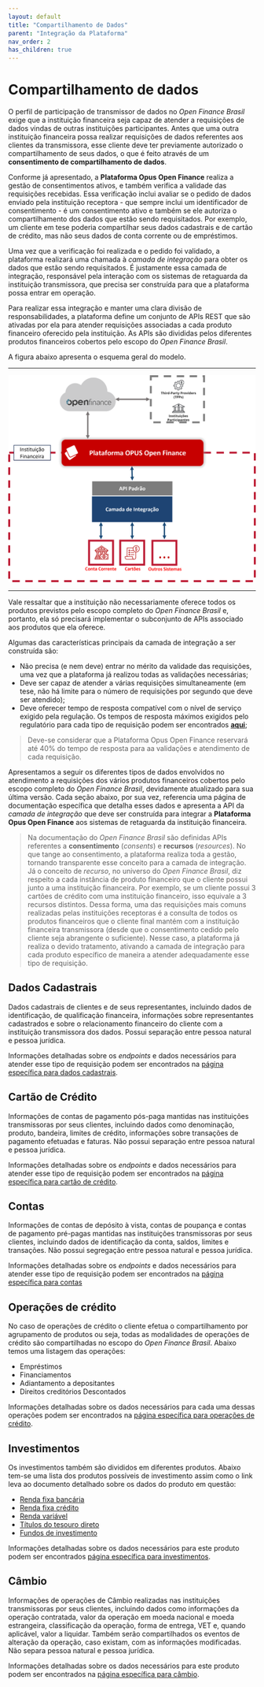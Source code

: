 ```yaml
---
layout: default
title: "Compartilhamento de Dados"
parent: "Integração da Plataforma"
nav_order: 2
has_children: true
---
```


# Compartilhamento de dados

O perfil de participação de transmissor de dados no *Open Finance Brasil* exige que a instituição financeira seja capaz de atender a requisições de dados vindas de outras instituições participantes. Antes que uma outra instituição financeira possa realizar requisições de dados referentes aos clientes da transmissora, esse cliente deve ter previamente autorizado o compartilhamento de seus dados, o que é feito através de um **consentimento de compartilhamento de dados**.

Conforme já apresentado, a **Plataforma Opus Open Finance** realiza a gestão de consentimentos ativos, e também verifica a validade das requisições recebidas. Essa verificação inclui avaliar se o pedido de dados enviado pela instituição receptora - que sempre inclui um identificador de consentimento - é um consentimento ativo e também se ele autoriza o compartilhamento dos dados que estão sendo requisitados. Por exemplo, um cliente em tese poderia compartilhar seus dados cadastrais e de cartão de crédito, mas não seus dados de conta corrente ou de empréstimos.

Uma vez que a verificação foi realizada e o pedido foi validado, a plataforma realizará uma chamada à *camada de integração* para obter os dados que estão sendo requisitados. É justamente essa camada de integração, responsável pela interação com os sistemas de retaguarda da instituição transmissora, que precisa ser construída para que a plataforma possa entrar em operação.

Para realizar essa integração e manter uma clara divisão de responsabilidades, a plataforma define um conjunto de APIs REST que são ativadas por ela para atender requisições associadas a cada produto financeiro oferecido pela instituição. As APIs são divididas pelos diferentes produtos financeiros cobertos pelo escopo do *Open Finance Brasil*.

A figura abaixo apresenta o esquema geral do modelo.

---

![Imagem da Camada de Integração][Imagem da Camada de Integração]

---

Vale ressaltar que a instituição não necessariamente oferece todos os produtos previstos pelo escopo completo do *Open Finance Brasil* e, portanto, ela só precisará implementar o subconjunto de APIs associado aos produtos que ela oferece.

Algumas das características principais da camada de integração a ser construída são:

- Não precisa (e nem deve) entrar no mérito da validade das requisições, uma vez que a plataforma já realizou todas as validações necessárias;
- Deve ser capaz de atender a várias requisições simultaneamente (em  tese, não há limite para o número de requisições por segundo que deve ser atendido);
- Deve oferecer tempo de resposta compatível com o nível de serviço exigido pela regulação. Os tempos de resposta máximos exigidos pelo regulatório para cada tipo de requisição podem ser encontrados [**aqui**][Tempos de Resposta];

> Deve-se considerar que a Plataforma Opus Open Finance reservará até 40% do tempo de resposta para aa validações e atendimento de cada requisição.

Apresentamos a seguir os diferentes tipos de dados envolvidos no atendimento a requisições dos vários produtos financeiros cobertos pelo escopo completo do *Open Finance Brasil*, devidamente atualizado para sua última versão. Cada seção abaixo, por sua vez, referencia uma página de documentação específica que detalha esses dados e apresenta a API da *camada de integração* que deve ser construída para integrar a **Plataforma Opus Open Finance** aos sistemas de retaguarda da instituição financeira.

> Na documentação do *Open Finance Brasil* são definidas APIs referentes a **consentimento** (*consents*) e **recursos** (*resources*). No que tange ao consentimento, a plataforma realiza toda a gestão, tornando transparente esse conceito para a camada de  integração. Já o conceito de *recurso*, no universo do *Open Finance Brasil*, diz respeito a cada instância de produto financeiro que o cliente possui junto a uma instituição financeira. Por exemplo, se um cliente possui 3 cartões de crédito com uma instituição financeiro, isso equivale a 3 recursos distintos.
> Dessa forma, uma das requisições mais comuns realizadas pelas instituições receptoras é a consulta de todos os produtos financeiros que o cliente final mantém com a instituição financeira transmissora (desde que o consentimento cedido pelo cliente seja abrangente o suficiente). Nesse caso, a plataforma já realiza o devido tratamento, ativando a camada de integração para cada produto específico de maneira a atender adequadamente esse tipo de requisição.

## Dados Cadastrais

Dados cadastrais de clientes e de seus representantes, incluindo dados de identificação, de qualificação financeira, informações sobre representantes cadastrados e sobre o relacionamento financeiro do cliente com a instituição transmissora dos dados.
Possui separação entre pessoa natural e pessoa jurídica.

Informações detalhadas sobre os *endpoints* e dados necessários para atender esse tipo de requisição podem ser encontrados na [página específica para dados cadastrais][Dados-Cadastrais].

## Cartão de Crédito

Informações de contas de pagamento pós-paga mantidas nas instituições transmissoras por seus clientes, incluindo dados como denominação, produto, bandeira, limites de crédito, informações sobre transações de pagamento efetuadas e faturas. Não possui separação entre pessoa natural e pessoa jurídica.

Informações detalhadas sobre os *endpoints* e dados necessários para atender esse tipo de requisição podem ser encontrados na [página específica para cartão de crédito][Cartão-crédito].

## Contas

Informações de contas de depósito à vista, contas de poupança e contas de pagamento pré-pagas mantidas nas instituições transmissoras por seus clientes, incluindo dados de identificação da conta, saldos, limites e transações. Não possui segregação entre pessoa natural e pessoa jurídica.

Informações detalhadas sobre os *endpoints* e dados necessários para atender esse tipo de requisição podem ser encontrados na [página específica para contas][Contas]

## Operações de crédito

No caso de operações de crédito o cliente efetua o compartilhamento por agrupamento de produtos ou seja, todas as modalidades de operações de crédito são compartilhadas no escopo do *Open Finance Brasil*. Abaixo temos uma listagem das operações:

- Empréstimos
- Financiamentos
- Adiantamento a depositantes
- Direitos creditórios Descontados

Informações detalhadas sobre os dados necessários para cada uma dessas operações podem ser encontrados na [página específica para operações de crédito][Crédito].

## Investimentos

Os investimentos também são divididos em diferentes produtos. Abaixo tem-se uma lista dos produtos possíveis de investimento assim como o link leva ao documento detalhado sobre os dados do produto em questão:

- [Renda fixa bancária](./dados-investimentos/dados-renda-fixa-bancaria.html)
- [Renda fixa crédito](./dados-investimentos/dados-renda-fixa-credito.html)
- [Renda variável](./dados-investimentos/dados-renda-variavel.html)
- [Títulos do tesouro direto](./dados-investimentos/dados-tesouro.html)
- [Fundos de investimento](./dados-investimentos/dados-fundos.html)

Informações detalhadas sobre os dados necessários para este produto podem ser encontrados [página específica para investimentos](./OOF-Investimento.html).

## Câmbio

Informações de operações de Câmbio realizadas nas instituições transmissoras por seus clientes, incluindo dados como informações da operação contratada, valor da operação em moeda nacional e moeda estrangeira, classificação da operação, forma de entrega, VET e, quando aplicável, valor a liquidar. Também serão compartilhados os eventos de alteração da operação, caso existam, com as informações modificadas. Não separa pessoa natural e pessoa jurídica.

Informações detalhadas sobre os dados necessários para este produto podem ser encontrados na [página específica para câmbio][Câmbio].

<!-- **gambia**: [API-Commons](../../../../swagger-ui/index.html?api=Opus-Commons) -->

<!-- Definição de links utilizados nesta página -->

[Imagem da Camada de Integração]: ./images/CamadaIntegração.png
[Tempos de Resposta]: https://openfinancebrasil.atlassian.net/wiki/spaces/OF/pages/17957025/Refer+ncia
<!-- [Guia APIs]: https://openfinancebrasil.atlassian.net/wiki/pages/viewpageattachments.action?pageId=17378841&preview=%2F17378841%2F17378864%2F%5B23-06%5DGuia_GT_Implementa%C3%A7%C3%A3oAPIs.pdf -->
[Dados-Cadastrais]: ../../../../apis/Dados-Cadastrais.html
[Cartão-crédito]: ../../../../apis/Cartão-de-Credito.html
[Contas]: ../../../../apis/Contas.html
[Crédito]: ./OOF-Crédito.html
[Câmbio]: ../../../../apis/Câmbio.html
